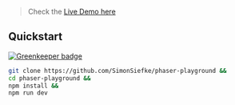 > Check the [Live Demo here](https://blissful-lamarr-c0c112.netlify.com)

## Quickstart

[![Greenkeeper badge](https://badges.greenkeeper.io/SimonSiefke/phaser-playground.svg)](https://greenkeeper.io/)

```bash
git clone https://github.com/SimonSiefke/phaser-playground &&
cd phaser-playground &&
npm install &&
npm run dev
```
